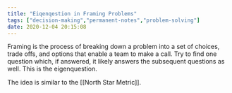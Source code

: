 ```yaml
---
title: "Eiqenqestion in Framing Problems"
tags: ["decision-making","permanent-notes","problem-solving"]
date: 2020-12-04 20:15:08
---
```


Framing is the process of breaking down a problem into a set of choices, trade offs, and options that enable a team to make a call. Try to find one question which, if answered, it likely answers the subsequent questions as well. This is the eigenquestion.

The idea is similar to the [[North Star Metric]].